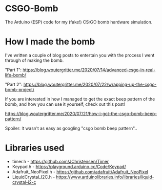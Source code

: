 # CSGO-Bomb
The Arduino (ESP) code for my (fake!) CS:GO bomb hardware simulation.

# How I made the bomb
I've written a couple of blog posts to entertain you with the process I went through of making the bomb.

"Part 1": https://blog.woutergritter.me/2020/07/14/advanced-csgo-in-real-life-bomb/

"Part 2": https://blog.woutergritter.me/2020/07/22/wrapping-up-the-csgo-bomb-project/

If you are interested in how I managed to get the exact beep pattern of the bomb, and how you can use it yourself, check out this post!

https://blog.woutergritter.me/2020/07/21/how-i-got-the-csgo-bomb-beep-pattern/

Spoiler: It wasn't as easy as googling "csgo bomb beep pattern"..

# Libraries used
- timer.h - https://github.com/JChristensen/Timer
- Keypad.h - https://playground.arduino.cc/Code/Keypad/
- Adafruit_NeoPixel.h - https://github.com/adafruit/Adafruit_NeoPixel
- LiquidCrystal_I2C.h - https://www.arduinolibraries.info/libraries/liquid-crystal-i2-c
